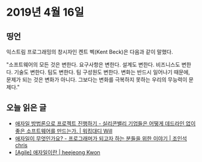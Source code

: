 # 2019년 4월 16일

## 띵언

익스트림 프로그래밍의 창시자인 켄트 벡(Kent Beck)은 다음과 같이 말했다.

"소프트웨어의 모든 것은 변한다. 요구사항은 변한다. 설계도 변한다. 비즈니스도 변한다. 기술도 변한다. 팀도 변한다. 팀 구성원도 변한다. 변화는 반드시 일어나기 때문에, 문제가 되는 것은 변화가 아니다. 그보다는 변화를 극복하지 못하는 우리의 무능력이 문제다."

## 오늘 읽은 글

* [애자일 방법론으로 프로젝트 진행하기 - 실리콘밸리 기업들은 어떻게 데드라인 없이 좋은 소프트웨어를 만드는가. | 워킹대디 Will](https://brunch.co.kr/@svillustrated/27)
* [애자일이 무엇인가요? - 프로그래머가 되고자 하는 분들을 위한 이야기 | 조인석 chris](https://brunch.co.kr/@insuk/5)
* [[Agile] 애자일이란 | heejeong Kwon](https://gmlwjd9405.github.io/2018/05/26/what-is-agile.html)
